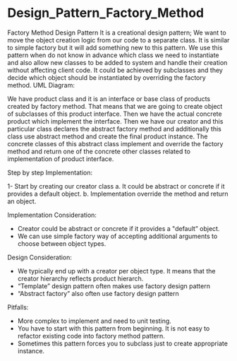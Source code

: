 # Design_Pattern_Factory_Method

Factory Method Design Pattern
It is a creational design pattern; We want to move the object creation logic from our code to a separate class. It is similar to simple factory but it will add something new to this pattern.
We use this pattern when do not know in advance which class we need to instantiate and also allow new classes to be added to system and handle their creation without affecting client code. It could be achieved by subclasses and they decide which object should be instantiated by overriding the factory method.
UML Diagram:
 
We have product class and it is an interface or base class of products created by factory method. That means that we are going to create object of subclasses of this product interface.
Then we have the actual concrete product which implement the interface. Then we have our creator and this particular class declares the abstract factory method and additionally this class use abstract method and create the final product instance.
The concrete classes of this abstract class implement and override the factory method and return one of the concrete other classes related to implementation of product interface.

Step by step Implementation:

  1-	Start by creating our creator class
    a.	It could be abstract or concrete if it provides a default object.
    b.	Implementation override the method and return an object.

Implementation Consideration:
  -	Creator could be abstract or concrete if it provides a "default” object.
  -	We can use simple factory way of accepting additional arguments to choose between object types.

Design Consideration:
  -	We typically end up with a creator per object type. It means that the creator hierarchy reflects product hierarch.
  -	“Template” design pattern often makes use factory design pattern
  -	“Abstract factory” also often use factory design pattern
  
Pitfalls:
  -	More complex to implement and need to unit testing.
  -	You have to start with this pattern from beginning. It is not easy to refactor existing code into factory method pattern.
  -	Sometimes this pattern forces you to subclass just to create appropriate instance.
